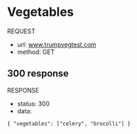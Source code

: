 # Vegetables

REQUEST

+ url: www.trumpvegtest.com
+ method: GET

## 300 response 

RESPONSE

+ status: 300
+ data:
```
{ "vegetables": ["celery", "brocolli"] }
```

